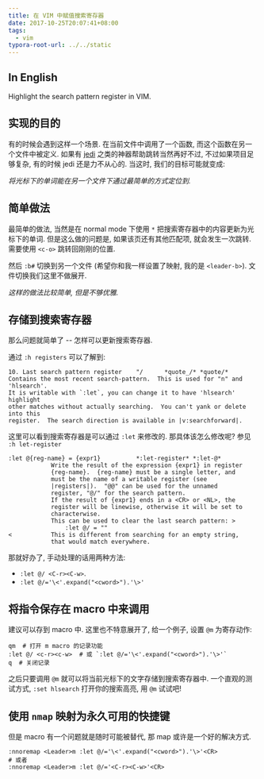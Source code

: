 ```yaml
---
title: 在 VIM 中赋值搜索寄存器
date: 2017-10-25T20:07:41+08:00
tags:
  - vim
typora-root-url: ../../static
---
```


## In English

Highlight the search pattern register in VIM.

## 实现的目的

有的时候会遇到这样一个场景. 在当前文件中调用了一个函数, 而这个函数在另一个文件中被定义. 如果有 [jedi](https://github.com/davidhalter/jedi-vim) 之类的神器帮助跳转当然再好不过, 不过如果项目足够复杂, 有的时候 jedi 还是力不从心的. 当这时, 我们的目标可能就变成:

_将光标下的单词能在另一个文件下通过最简单的方式定位到._

## 简单做法

最简单的做法, 当然是在 normal mode 下使用 `*` 把搜索寄存器中的内容更新为光标下的单词. 但是这么做的问题是, 如果该页还有其他匹配项, 就会发生一次跳转. 需要使用 `<c-o>` 跳转回刚刚的位置.

然后 `:b#` 切换到另一个文件 (希望你和我一样设置了映射, 我的是 `<leader-b>`). 文件切换我们这里不做展开.

_这样的做法比较简单, 但是不够优雅._

## 存储到搜索寄存器

那么问题就简单了 -- 怎样可以更新搜索寄存器.

通过 `:h registers` 可以了解到:

```
10. Last search pattern register	"/		*quote_/* *quote/*
Contains the most recent search-pattern.  This is used for "n" and 'hlsearch'.
It is writable with `:let`, you can change it to have 'hlsearch' highlight
other matches without actually searching.  You can't yank or delete into this
register.  The search direction is available in |v:searchforward|.
```

这里可以看到搜索寄存器是可以通过 `:let` 来修改的. 那具体该怎么修改呢? 参见 `:h let-register`

```
:let @{reg-name} = {expr1}			*:let-register* *:let-@*
			Write the result of the expression {expr1} in register
			{reg-name}.  {reg-name} must be a single letter, and
			must be the name of a writable register (see
			|registers|).  "@@" can be used for the unnamed
			register, "@/" for the search pattern.
			If the result of {expr1} ends in a <CR> or <NL>, the
			register will be linewise, otherwise it will be set to
			characterwise.
			This can be used to clear the last search pattern: >
				:let @/ = ""
<			This is different from searching for an empty string,
			that would match everywhere.
```

那就好办了, 手动处理的话用两种方法:

- `:let @/ <C-r><C-w>`. 
- `:let @/='\<'.expand("<cword>").'\>'`


## 将指令保存在 macro 中来调用

建议可以存到 macro 中. 这里也不特意展开了, 给一个例子, 设置 `@m` 为寄存动作:

```
qm  # 打开 m macro 的记录功能
:let @/ <c-r><c-w>  # 或 `:let @/='\<'.expand("<cword>").'\>'`
q  # 关闭记录
```

之后只要调用 `@m` 就可以将当前光标下的文字存储到搜索寄存器中. 一个直观的测试方式, `:set hlsearch` 打开你的搜索高亮, 用 `@m` 试试吧!

## 使用 `nmap` 映射为永久可用的快捷键

但是 macro 有一个问题就是随时可能被替代, 那 map 或许是一个好的解决方式.

```vim
:nnoremap <Leader>m :let @/='\<'.expand("<cword>").'\>'<CR>
# 或者
:nnoremap <Leader>m :let @/='<C-r><C-w>'<CR>
```
